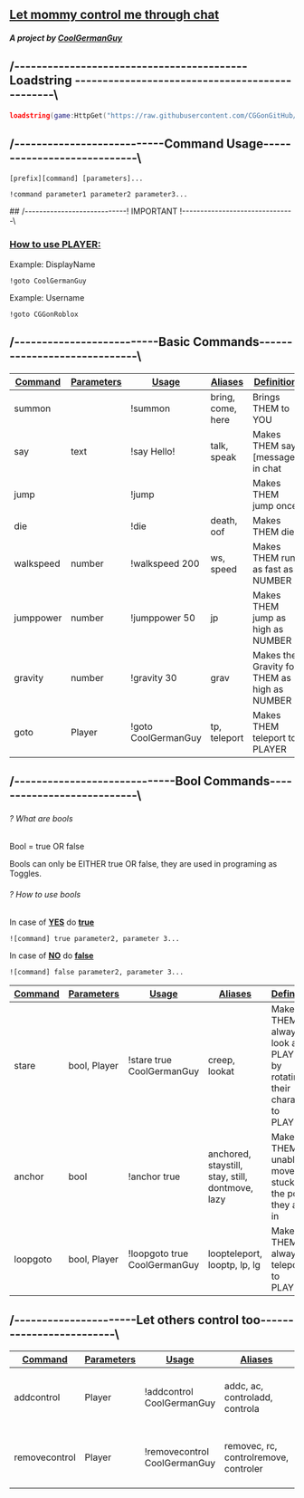 ## <u>Let mommy control me through chat</u>

##### A project by [CoolGermanGuy](https://www.roblox.com/users/1136054560/profile)

## /------------------------------------------Loadstring -----------------------------------------------\

```lua
loadstring(game:HttpGet("https://raw.githubusercontent.com/CGGonGitHub/Roblox/main/CONTROL%20/Let%20mommy%20control%20me%20through%20chat.lua"))()
```

## /---------------------------Command Usage----------------------------\

```
[prefix][command] [parameters]...
```

```
!command parameter1 parameter2 parameter3...
```

## /----------------------------! IMPORTANT !-------------------------------\

### <u>How to use PLAYER:</u>

Example: DisplayName

```
!goto CoolGermanGuy
```

Example: Username

```
!goto CGGonRoblox
```

## /--------------------------Basic Commands-----------------------------\

| <u>**Command**</u> | <u>**Parameters**</u> | <u>**Usage**</u> | <u>**Aliases**</u> | <u>**Definition**</u> |
| --- | --- | --- | --- | --- |
| summon |     | !summon | bring, come, here | Brings THEM to YOU |
| say | text | !say Hello! | talk, speak | Makes THEM say [message] in chat |
| jump |     | !jump |     | Makes THEM jump once |
| die |     | !die | death, oof | Makes THEM die |
| walkspeed | number | !walkspeed 200 | ws, speed | Makes THEM run as fast as NUMBER |
| jumppower | number | !jumppower 50 | jp  | Makes THEM jump as high as NUMBER |
| gravity | number | !gravity 30 | grav | Makes the Gravity for THEM as high as NUMBER |
| goto | Player | !goto CoolGermanGuy | tp, teleport | Makes THEM teleport to PLAYER |

## /-----------------------------Bool Commands---------------------------\

###### *? What are bools*

Bool = true OR false

Bools can only be EITHER true OR false, they are used in programing as Toggles.

###### ? How to use bools

In case of **<u>YES</u>** do **<u>true</u>**

```
![command] true parameter2, parameter 3...
```

In case of **<u>NO</u>** do **<u>false</u>**

```
![command] false parameter2, parameter 3...
```

| <u>**Command**</u> | <u>**Parameters**</u> | <u>**Usage**</u> | <u>**Aliases**</u> | <u>**Definition**</u> |
| --- | --- | --- | --- | --- |
| stare | bool, Player | !stare true CoolGermanGuy | creep, lookat | Makes THEM always look at PLAYER by rotating their character to PLAYER |
| anchor | bool | !anchor true | anchored, staystill, stay, still, dontmove, lazy | Makes THEM unable to move and stuck in the pose they are in |
| loopgoto | bool, Player | !loopgoto true CoolGermanGuy | loopteleport, looptp, lp, lg | Makes THEM always teleport to PLAYER |

## /----------------------Let others control too-------------------------\

| <u>**Command**</u> | <u>**Parameters**</u> | <u>**Usage**</u> | <u>**Aliases**</u> | <u>**Definition**</u> |
| --- | --- | --- | --- | --- |
| addcontrol | Player | !addcontrol CoolGermanGuy | addc, ac, controladd, controla | Makes PLAYER able to control THEM |
| removecontrol | Player | !removecontrol CoolGermanGuy | removec, rc, controlremove, controler | Makes PLAYER unable to control THEM |
